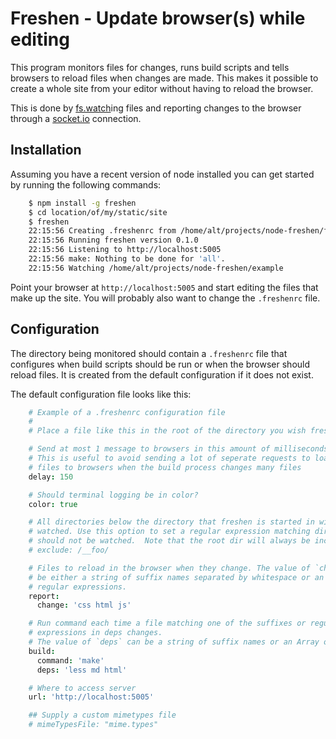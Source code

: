 # Freshen - Update browser(s) while editing

This program monitors files for changes, runs build scripts and tells browsers
to reload files when changes are made.  This makes it possible to create a whole
site from your editor without having to reload the browser.

This is done by
[fs.watch](http://nodejs.org/api/fs.html#fs_fs_watch_filename_options_listener)ing
files and reporting changes to the browser through a [socket.io](https://github.com/learnboost/socket.io)
connection.

## Installation

Assuming you have a recent version of node installed you can get started by
running the following commands:

```bash
    $ npm install -g freshen
    $ cd location/of/my/static/site
    $ freshen 
    22:15:56 Creating .freshenrc from /home/alt/projects/node-freshen/freshenrc-example
    22:15:56 Running freshen version 0.1.0
    22:15:56 Listening to http://localhost:5005
    22:15:56 make: Nothing to be done for 'all'.
    22:15:56 Watching /home/alt/projects/node-freshen/example
```

Point your browser at `http://localhost:5005` and start editing the files that
make up the site.  You will probably also want to change the `.freshenrc` file.

## Configuration

The directory being monitored should contain a `.freshenrc` file that configures
when build scripts should be run or when the browser should reload files. It is
created from the default configuration if it does not exist.

The default configuration file looks like this:

```coffee
    # Example of a .freshenrc configuration file
    #
    # Place a file like this in the root of the directory you wish freshen to serve

    # Send at most 1 message to browsers in this amount of milliseconds
    # This is useful to avoid sending a lot of seperate requests to load
    # files to browsers when the build process changes many files
    delay: 150

    # Should terminal logging be in color?
    color: true

    # All directories below the directory that freshen is started in will be
    # watched. Use this option to set a regular expression matching directories that
    # should not be watched.  Note that the root dir will always be included.
    # exclude: /__foo/

    # Files to reload in the browser when they change. The value of `change` should
    # be either a string of suffix names separated by whitespace or an array of
    # regular expressions.
    report:
      change: 'css html js'

    # Run command each time a file matching one of the suffixes or regular
    # expressions in deps changes.
    # The value of `deps` can be a string of suffix names or an Array of RegExps
    build:
      command: 'make'
      deps: 'less md html'

    # Where to access server
    url: 'http://localhost:5005'

    ## Supply a custom mimetypes file
    # mimeTypesFile: "mime.types"
```
